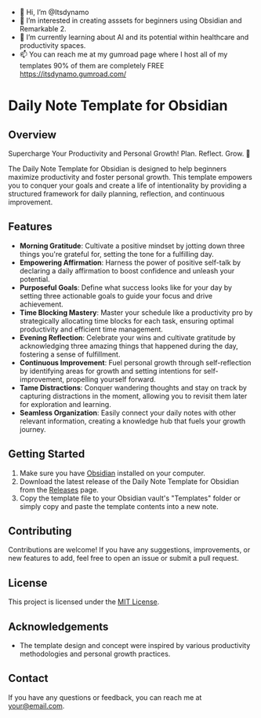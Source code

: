 - 👋 Hi, I’m @Itsdynamo
- 👀 I’m interested in creating asssets for beginners using Obsidian and Remarkable 2.
- 🌱 I’m currently learning about AI and its potential within healthcare and productivity spaces. 
- 📫 You can reach me at my gumroad page where I host all of my templates 90% of them are completely FREE https://itsdynamo.gumroad.com/

<!---
Itsdynamo/Itsdynamo is a ✨ special ✨ repository because its `README.md` (this file) appears on your GitHub profile.
You can click the Preview link to take a look at your changes.
--->
# Daily Note Template for Obsidian



## Overview
Supercharge Your Productivity and Personal Growth! Plan. Reflect. Grow. 🌱

The Daily Note Template for Obsidian is designed to help beginners maximize productivity and foster personal growth. This template empowers you to conquer your goals and create a life of intentionality by providing a structured framework for daily planning, reflection, and continuous improvement.

## Features
- **Morning Gratitude**: Cultivate a positive mindset by jotting down three things you're grateful for, setting the tone for a fulfilling day.
- **Empowering Affirmation**: Harness the power of positive self-talk by declaring a daily affirmation to boost confidence and unleash your potential.
- **Purposeful Goals**: Define what success looks like for your day by setting three actionable goals to guide your focus and drive achievement.
- **Time Blocking Mastery**: Master your schedule like a productivity pro by strategically allocating time blocks for each task, ensuring optimal productivity and efficient time management.
- **Evening Reflection**: Celebrate your wins and cultivate gratitude by acknowledging three amazing things that happened during the day, fostering a sense of fulfillment.
- **Continuous Improvement**: Fuel personal growth through self-reflection by identifying areas for growth and setting intentions for self-improvement, propelling yourself forward.
- **Tame Distractions**: Conquer wandering thoughts and stay on track by capturing distractions in the moment, allowing you to revisit them later for exploration and learning.
- **Seamless Organization**: Easily connect your daily notes with other relevant information, creating a knowledge hub that fuels your growth journey.

## Getting Started
1. Make sure you have [Obsidian](https://obsidian.md/) installed on your computer.
2. Download the latest release of the Daily Note Template for Obsidian from the [Releases](https://github.com/your-username/repo-name/releases) page.
3. Copy the template file to your Obsidian vault's "Templates" folder or simply copy and paste the template contents into a new note.

## Contributing
Contributions are welcome! If you have any suggestions, improvements, or new features to add, feel free to open an issue or submit a pull request.

## License
This project is licensed under the [MIT License](LICENSE).

## Acknowledgements
- The template design and concept were inspired by various productivity methodologies and personal growth practices.

## Contact
If you have any questions or feedback, you can reach me at your@email.com.

